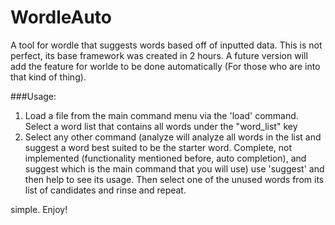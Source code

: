 # WordleAuto
A tool for wordle that suggests words based off of inputted data. This is not perfect, its base framework was created in 2 hours.
A future version will add the feature for worlde to be done automatically (For those who are into that kind of thing).

###Usage:
1. Load a file from the main command menu via the 'load' command. Select a word list that contains all words under the "word_list" key
2. Select any other command (analyze will analyze all words in the list and suggest a word best suited to be the starter word. Complete, not implemented (functionality mentioned before, auto completion), and suggest which is the main command that you will use)
use 'suggest' and then help to see its usage. Then select one of the unused words from its list of candidates and rinse and repeat.

simple.
Enjoy!

